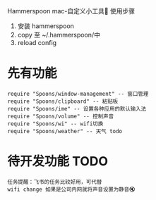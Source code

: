 Hammerspoon
mac-自定义小工具🔧
使用步骤
1.	安装 hammerspoon
2.	copy 至 ~/.hammerspoon/中
3.	reload config



#   先有功能
```
require "Spoons/window-management" -- 窗口管理
require "Spoons/clipboard" -- 粘贴板
require "Spoons/ime" -- 设置各种应用的默认输入法
require "Spoons/volume" -- 控制声音
require "Spoons/wi" -- wifi切换
require "Spoons/weather" -- 天气 todo
```

#   待开发功能 TODO

```
任务提醒：飞书的任务比较好用，可代替
wifi change 如果是公司内网就将声音设置为静音🔇
```